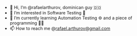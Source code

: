 - 👋 Hi, I’m @rafaelarthurov, dominican guy 🇩🇴
- 👀 I’m interested in Software Testing 🐞
- 🌱 I’m currently learning Automation Testing ⚙️ and a piece of programming 👨‍💻
- 📫 How to reach me @rafael.arthurov@gmail.com 

<!---
rafaelarthurov/rafaelarthurov is a ✨ special ✨ repository because its `README.md` (this file) appears on your GitHub profile.
You can click the Preview link to take a look at your changes.
--->
